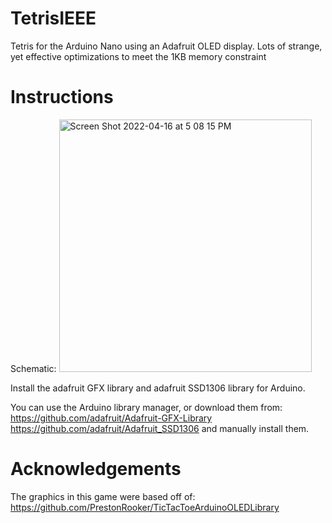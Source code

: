 # TetrisIEEE
Tetris for the Arduino Nano using an Adafruit OLED display. Lots of strange, yet effective optimizations to meet the 1KB memory constraint


# Instructions

Schematic:
<img width="404" alt="Screen Shot 2022-04-16 at 5 08 15 PM" src="https://user-images.githubusercontent.com/43306846/163695023-d06977f0-462d-47eb-8f0e-d9414e2d0cef.png">

Install the adafruit GFX library and adafruit SSD1306 library for Arduino. 

You can use the Arduino library manager, or download them from:
https://github.com/adafruit/Adafruit-GFX-Library
https://github.com/adafruit/Adafruit_SSD1306 
and manually install them.

# Acknowledgements

The graphics in this game were based off of: 
https://github.com/PrestonRooker/TicTacToeArduinoOLEDLibrary
